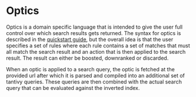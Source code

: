 # Optics
Optics is a domain specific language that is intended to give the user full control over which search results gets returned.
The syntax for optics is described in the [quickstart guide](https://github.com/StractOrg/sample-optics/blob/main/quickstart.optic), but the overall idea is that the user specifies a set of rules where each rule contains a set of matches that must all match the search result and an action that is then applied to the search result. The result can either be boosted, downranked or discarded.

When an optic is applied to a search query, the optic is fetched at the provided url after which it is parsed and compiled into an additional set of tantivy queries. These queries are then combined with the actual search query that can be evaluated against the inverted index.